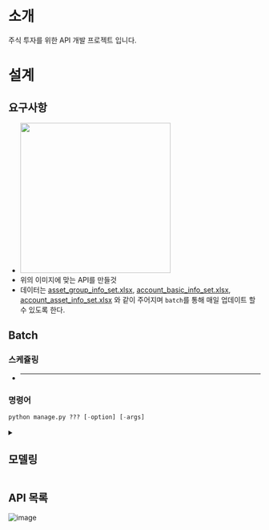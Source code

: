 # 소개
주식 투자를 위한 API 개발 프로젝트 입니다.

# 설계
## 요구사항
- <img src="https://user-images.githubusercontent.com/44486924/198935272-0187fd31-01c4-42f1-8a37-a6e2e26f7fb7.png" width="300" height="300" />
- 위의 이미지에 맞는 API를 만들것
- 데이터는 [asset_group_info_set.xlsx](https://github.com/pre-onboarding-backend-5th-B/02_December_B/files/9898195/asset_group_info_set.xlsx), [account_basic_info_set.xlsx](https://github.com/pre-onboarding-backend-5th-B/02_December_B/files/9898197/account_basic_info_set.xlsx), [account_asset_info_set.xlsx](https://github.com/pre-onboarding-backend-5th-B/02_December_B/files/9898198/account_asset_info_set.xlsx) 와 같이 주어지며 `batch`를 통해 매일 업데이트 할 수 있도록 한다.

## Batch
### 스케쥴링
- * * * * *
### 명령어
```python
python manage.py ??? [-option] [-args]
```
<details>
    <summary> <h2> 모델링 </h2></summary>
    
<details>
    <summary> <h3>고객(User)</h3> </summary>
- django user model 사용
</details>
<details>
<summary> <h3> 투자 계좌(Account) </summary>

- **id(pk)**
- 고객(user - fk)
- **계좌번호**(unique)
- 계좌명
- 계좌 총 자산
- 투자 원금
- 증권사
</details>
<details>
<summary> <h3> 증권사(StockBroker) </summary>
    
- **id(pk)**
- 증권사명
</details>
<details>
<summary> <h3> 그룹(Group) </summary>
    
- **id**
- 그룹명(미국 주식, 미국섹터 주식 등)
</details>
<details>
<summary> <h3> 투자하는 회사(StockCompany) </summary>
    
- **id(pk)**
- **그룹_id(fk)**
- **isin(unique)**
- 종목명
- 주식발행량
- 현재가
</details>
<details>
<summary> <h3> 고객의 보유 종목(Protfolio) </summary>
    
- **id(pk)**
- **계좌 id (fk)**
- **투자하는 회사_id (fk)**
- 보유 수량
- 매수가격(샀을 때 당시의 가격)
- 생성시간
- 수정시간
</details>
<details>
    <summary> <h3> 주문내역(Order) </summary>
        
- **계좌_id(fk)**
- **투자회사_id(fk)**
- 매수 가격
- 매수 주식 수
- ~~상태(status - true 입금까지 완료, false 완료되지 않은 거) → 만약 주문이 실패하면 삭제 or status updated_at~~
- 주문한 시간
- ~~updated_at~~
</details>
 
</details>
    
## API 목록
![image](https://user-images.githubusercontent.com/44486924/198943397-983908a5-99cc-4bad-9c28-d5a2ca6753db.png)
